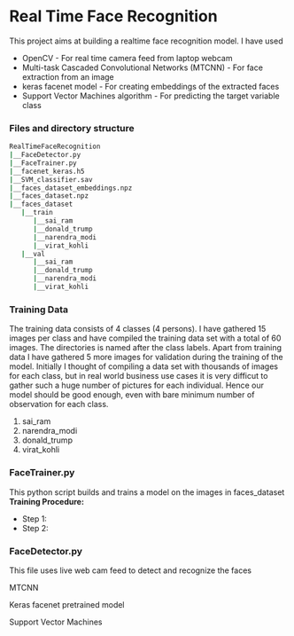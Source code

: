 # Real Time Face Recognition   
This project aims at building a realtime face recognition model. I have used       
* OpenCV - For real time camera feed from laptop webcam     
* Multi-task Cascaded Convolutional Networks (MTCNN) - For face extraction from an image     
* keras facenet model - For creating embeddings of the extracted faces       
* Support Vector Machines algorithm - For predicting the target variable class     

### Files and directory structure   
```bash
RealTimeFaceRecognition
|__FaceDetector.py      
|__FaceTrainer.py     
|__facenet_keras.h5    
|__SVM_classifier.sav    
|__faces_dataset_embeddings.npz   
|__faces_dataset.npz   
|__faces_dataset   
   |__train   
      |__sai_ram    
      |__donald_trump   
      |__narendra_modi   
      |__virat_kohli   
   |__val   
      |__sai_ram   
      |__donald_trump   
      |__narendra_modi   
      |__virat_kohli   
```


### Training Data  
The training data consists of 4 classes (4 persons). I have gathered 15 images per class and have compiled the training data set with a total of 60 images. The directories is named after the class labels. Apart from training data I have gathered 5 more images for validation during the training of the model. Initially I thought of compiling a data set with thousands of images for each class, but in real world business use cases it is very difficut to gather such a huge number of pictures for each individual. Hence our model should be good enough, even with bare minimum number of observation for each class.
1. sai_ram
2. narendra_modi
3. donald_trump
4. virat_kohli     

### FaceTrainer.py    
This python script builds and trains a model on the images in faces_dataset   
**Training Procedure:**  
* Step 1:     
* Step 2:    

### FaceDetector.py   
This file uses live web cam feed to detect and recognize the faces


MTCNN

Keras facenet pretrained model

Support Vector Machines

